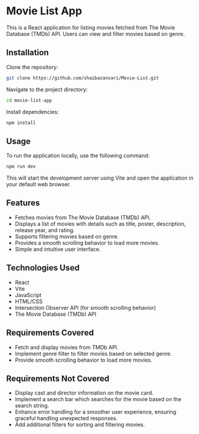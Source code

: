 # Movie List App

This is a React application for listing movies fetched from The Movie Database (TMDb) API. Users can view and filter movies based on genre.

## Installation

 Clone the repository:

```bash
git clone https://github.com/shaibazansari/Movie-List.git
```

 Navigate to the project directory:

```bash
cd movie-list-app
```

 Install dependencies:

```bash
npm install
```


## Usage

To run the application locally, use the following command:
```bash
npm run dev
```


This will start the development server using Vite and open the application in your default web browser.

## Features

- Fetches movies from The Movie Database (TMDb) API.
- Displays a list of movies with details such as title, poster, description, release year, and rating.
- Supports filtering movies based on genre.
- Provides a smooth scrolling behavior to load more movies.
- Simple and intuitive user interface.

## Technologies Used

- React
- Vite
- JavaScript
- HTML/CSS
- Intersection Observer API (for smooth scrolling behavior)
- The Movie Database (TMDb) API

## Requirements Covered

- Fetch and display movies from TMDb API.
- Implement genre filter to filter movies based on selected genre.
- Provide smooth scrolling behavior to load more movies.

## Requirements Not Covered
- Display cast and director information on the movie card.
- Implement a search bar which searches for the movie based on the search string.
- Enhance error handling for a smoother user experience, ensuring graceful handling unexpected responses.
- Add additional filters for sorting and filtering movies.

